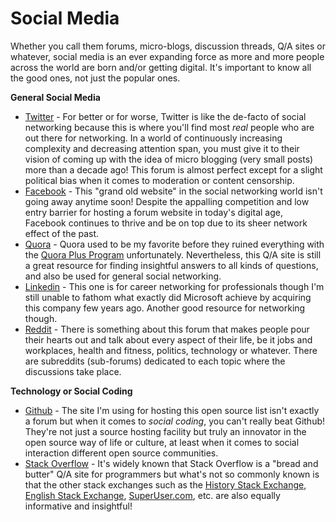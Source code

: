 # Social Media

Whether you call them forums, micro-blogs, discussion threads, Q/A sites or whatever, social media is an ever expanding force as more and more people across the world are born and/or getting digital. It's important to know all the good ones, not just the popular ones.

**General Social Media**

- [Twitter](https://twitter.com/) - For better or for worse, Twitter is like the de-facto of social networking because this is where you'll find most *real* people who are out there for networking. In a world of continuously increasing complexity and decreasing attention span, you must give it to their vision of coming up with the idea of micro blogging (very small posts) more than a decade ago! This forum is almost perfect except for a slight political bias when it comes to moderation or content censorship.
- [Facebook](https://www.facebook.com/) - This "grand old website" in the social networking world isn't going away anytime soon! Despite the appalling competition and low entry barrier for hosting a forum website in today's digital age, Facebook continues to thrive and be on top due to its sheer network effect of the past.
- [Quora](https://www.quora.com/) - Quora used to be my favorite before they ruined everything with the [Quora Plus Program](https://www.quora.com/How-much-longer-before-Quora-kicks-me-us-off-because-we-wont-pay-for-a-membership/answer/Prahlad-Yeri) unfortunately. Nevertheless, this Q/A site is still a great resource for finding insightful answers to all kinds of questions, and also be used for general social networking.
- [Linkedin](https://www.linkedin.com/) - This one is for career networking for professionals though I'm still unable to fathom what exactly did Microsoft achieve by acquiring this company few years ago. Another good resource for networking though.
- [Reddit](https://www.reddit.com/) - There is something about this forum that makes people pour their hearts out and talk about every aspect of their life, be it jobs and workplaces, health and fitness, politics, technology or whatever. There are subreddits (sub-forums) dedicated to each topic where the discussions take place.

**Technology or Social Coding**

- [Github](https://github.com/) - The site I'm using for hosting this open source list isn't exactly a forum but when it comes to *social coding*, you can't really beat Github! They're not just a source hosting facility but truly an innovator in the open source way of life or culture, at least when it comes to social interaction different open source communities.
- [Stack Overflow](https://stackoverflow.com/) - It's widely known that Stack Overflow is a "bread and butter" Q/A site for programmers but what's not so commonly known is that the other stack exchanges such as the [History Stack Exchange](https://history.stackexchange.com/), [English Stack Exchange](https://english.stackexchange.com/), [SuperUser.com](https://superuser.com/), etc. are also equally informative and insightful!